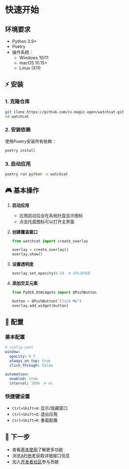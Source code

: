 # 快速开始

## 环境要求

- Python 3.9+
- Poetry
- 操作系统：
    - Windows 10/11
    - macOS 10.15+
    - Linux (X11)

## ⚡️ 安装

### 1. 克隆仓库

```bash
git clone https://github.com/cs-magic-open/watchcat.git
cd watchcat
```

### 2. 安装依赖

使用Poetry安装所有依赖：

```bash
poetry install
```

### 3. 启动应用

```bash
poetry run python -m watchcat
```

## 🎮 基本操作

1. **启动应用**
   - 应用启动后会在系统托盘显示图标
   - 点击托盘图标可以打开主界面

2. **创建覆盖窗口**
   ```python
   from watchcat import create_overlay
   
   overlay = create_overlay()
   overlay.show()
   ```

3. **设置透明度**
   ```python
   overlay.set_opacity(0.5)  # 50%透明度
   ```

4. **添加交互元素**
   ```python
   from PyQt6.QtWidgets import QPushButton
   
   button = QPushButton("Click Me")
   overlay.add_widget(button)
   ```

## 🔧 配置

### 基本配置

```yaml
# config.yaml
window:
  opacity: 0.7
  always_on_top: true
  click_through: false

automation:
  enabled: true
  interval: 1000  # ms
```

### 快捷键设置

- `Ctrl+Shift+H`: 显示/隐藏窗口
- `Ctrl+Shift+Q`: 退出应用
- `Ctrl+Shift+R`: 重载配置

## 📝 下一步

- 查看[基本使用](guide/basic-usage.md)了解更多功能
- 浏览[API参考](api/qt-interface.md)获取详细接口信息
- 加入[开发者社区](development/contributing.md)参与贡献
